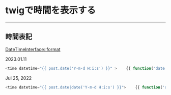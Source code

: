 # twigで時間を表示する


---

## 時間表記

[DateTimeInterface::format](https://www.php.net/manual/ja/datetime.format.php)

2023.01.11

```javascript
<time datetime="{{ post.date('Y-m-d H:i:s') }}" >    {{ function('date', 'Y.m.d', post.date('U')) }}</time>
```

Jul 25, 2022

```javascript
<time datetime="{{ post.date|date('Y-m-d H:i:s') }}">    {{ function('date', 'M d, Y', post.date('U')) }}</time>
```
